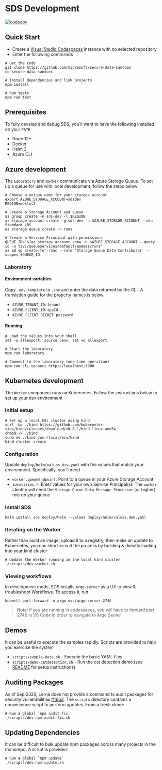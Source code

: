 # SDS Development

[![codecov](https://codecov.io/gh/microsoft/secure-data-sandbox/branch/main/graph/badge.svg)](https://codecov.io/gh/microsoft/secure-data-sandbox)

## Quick Start

* Create a [Visual Studio Codespaces](https://online.visualstudio.com) instance with no selected repository
* Enter the following commands

```shell
# Get the code
git clone https://github.com/microsoft/secure-data-sandbox
cd secure-data-sandbox

# Install dependencies and link projects
npm install

# Run tests
npm run test
```

## Prerequisites

To fully develop and debug SDS, you'll want to have the following installed on your `PATH`

* Node 12+
* Docker
* Helm 3
* Azure CLI

## Azure development

The `Laboratory` and `Worker` communicate via Azure Storage Queue. To set up a queue for use with local development, follow the steps below

```shell
# Choose a unique name for your storage account
export AZURE_STORAGE_ACCOUNT=sdsdev
REGION=westus2

# Create a Storage Account and queue
az group create -n sds-dev -l $REGION
az storage account create -g sds-dev -n $AZURE_STORAGE_ACCOUNT --sku Standard_LRS
az storage queue create -n runs

# Create a Service Principal with permissions
QUEUE_ID="$(az storage account show -n $AZURE_STORAGE_ACCOUNT --query id -o tsv)/queueServices/default/queues/runs"
az ad sp create-for-rbac --role 'Storage Queue Data Contributor' --scopes $QUEUE_ID
```

### Laboratory 

#### Environment variables

Copy `.env.template` to `.env` and enter the data returned by the CLI. A translation guide for the property names is below

* `AZURE_TENANT_ID`: `tenant`
* `AZURE_CLIENT_ID`: `appId`
* `AZURE_CLIENT_SECRET`: `password`

#### Running

```shell
# Load the values into your shell
set -o allexport; source .env; set +o allexport

# Start the laboratory
npm run laboratory

# Connect to the laboratory (one-time operation)
npm run cli connect http://localhost:3000
```

## Kubernetes development

The `Worker` component runs on Kubernetes. Follow the instructions below to set up your dev environment

### Initial setup

```shell
# Set up a local k8s cluster using kind
curl -Lo ./kind https://github.com/kubernetes-sigs/kind/releases/download/v0.8.1/kind-linux-amd64
chmod +x ./kind
sudo mv ./kind /usr/local/bin/kind
kind cluster create
```

### Configuration

Update `deploy/helm/values.dev.yaml` with the values that match your environment. Specifically, you'll need

* `worker.queueEndpoint`: Point to a queue in your Azure Storage Account
* `identities.*`: Enter values for your own Service Principal(s). The `worker` identity will need the `Storage Queue Data Message Processor` (or higher) role on your queue

### Install SDS

```shell
helm install sds deploy/helm --values deploy/helm/values.dev.yaml
```

### Iterating on the Worker

Rather than build an image, upload it to a registry, then make an update to Kubernetes, you can short-circuit the process by building & directly loading into your kind cluster

```shell
# Update the Worker running in the local kind cluster
./scripts/dev-worker.sh
```

### Viewing workflows

In development mode, SDS installs `argo-server` as a UX to view & troubleshoot Workflows. To access it, run

```shell
kubectl port-forward -n argo svc/argo-server 2746
```

> Note: if you are running in codespaces, you will have to forward port 2746 in VS Code in order to navigate to Argo Server

## Demos

It can be useful to execute the samples rapidly. Scripts are provided to help you exercise the system

* `scripts/sample-data.sh` - Execute the basic YAML files
* `scripts/demo-catdetection.sh` - Run the cat detection demo (see [README](/samples/catdetection/README.md) for setup instructions)

## Auditing Packages

As of Sep 2020, Lerna does not provide a command to audit packages for security vulnerabilities [#1663](https://github.com/lerna/lerna/issues/1663). The `scripts` directory contains a convenience script to perform updates. From a fresh clone:

```shell
# Run a global `npm audit fix`
./scripts/dev-npm-audit-fix.sh
```

## Updating Dependencies

It can be difficult to bulk update npm packages across many projects in the monorepo. A script is provided:

```shell
# Run a global `npm update`
./scripts/dev-npm-update.sh
```
